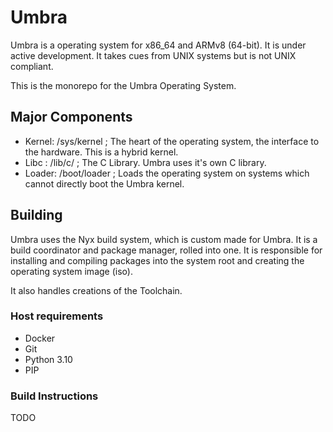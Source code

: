 # Umbra

Umbra is a operating system for x86_64 and ARMv8 (64-bit). It is under active development.
It takes cues from UNIX systems but is not UNIX compliant.

This is the monorepo for the Umbra Operating System. 

## Major Components

- Kernel: /sys/kernel ; The heart of the operating system, the interface to the hardware. This is a hybrid kernel.
- Libc : /lib/c/ ; The C Library. Umbra uses it's own C library.
- Loader: /boot/loader ; Loads the operating system on systems which cannot directly boot the Umbra kernel.

## Building

Umbra uses the Nyx build system, which is custom made for Umbra. It is a build coordinator and package manager, rolled into one. 
It is responsible for installing and compiling packages into the system root and creating the operating system image (iso).

It also handles creations of the Toolchain.

### Host requirements
* Docker
* Git
* Python 3.10
* PIP

### Build Instructions
TODO
